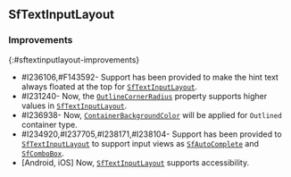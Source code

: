 ## SfTextInputLayout

### Improvements
{:#sftextinputlayout-improvements}

* \#I236106,\#F143592- Support has been provided to make the hint text always floated at the top for [`SfTextInputLayout`](https://help.syncfusion.com/cr/xamarin/Syncfusion.Core.XForms~Syncfusion.XForms.TextInputLayout.SfTextInputLayout.html).
* \#I231240- Now, the [`OutlineCornerRadius`](https://help.syncfusion.com/cr/xamarin/Syncfusion.Core.XForms~Syncfusion.XForms.TextInputLayout.SfTextInputLayout~OutlineCornerRadius.html) property supports higher values in [`SfTextInputLayout`](https://help.syncfusion.com/cr/xamarin/Syncfusion.Core.XForms~Syncfusion.XForms.TextInputLayout.SfTextInputLayout.html).
* \#I236938- Now, [`ContainerBackgroundColor`](https://help.syncfusion.com/cr/xamarin/Syncfusion.Core.XForms~Syncfusion.XForms.TextInputLayout.SfTextInputLayout~ContainerBackgroundColor.html) will be applied for `Outlined` container type.
* \#I234920,\#I237705,\#I238171,\#I238104- Support has been provided to [`SfTextInputLayout`](https://help.syncfusion.com/cr/xamarin/Syncfusion.Core.XForms~Syncfusion.XForms.TextInputLayout.SfTextInputLayout.html) to support input views as [`SfAutoComplete`](https://help.syncfusion.com/cr/xamarin/Syncfusion.SfAutoComplete.XForms~Syncfusion.SfAutoComplete.XForms.SfAutoComplete.html) and [`SfComboBox`](https://help.syncfusion.com/cr/xamarin/Syncfusion.SfComboBox.XForms~Syncfusion.XForms.ComboBox.SfComboBox.html). 
* [Android, iOS] Now, [`SfTextInputLayout`](https://help.syncfusion.com/cr/xamarin/Syncfusion.Core.XForms~Syncfusion.XForms.TextInputLayout.SfTextInputLayout.html) supports accessibility.